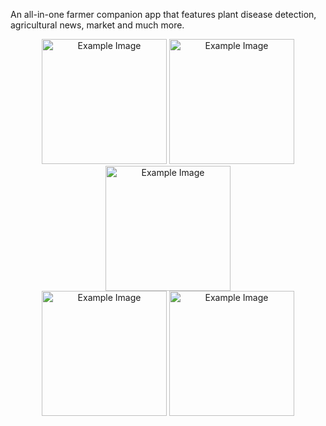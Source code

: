 An all-in-one farmer companion app that features plant disease detection, agricultural news, market and much more.
<p align="center">
  <img src="https://github.com/shivanshuraj/BetterKrishi/assets/73875083/4bd38e13-b992-4ee6-bed7-6266bafd20c8" alt="Example Image" width="200">
  <img src="https://github.com/shivanshuraj/BetterKrishi/assets/73875083/4b286d23-1825-4bbf-9539-c371eb3057dc" alt="Example Image" width="200">
  <img src="https://github.com/shivanshuraj/BetterKrishi/assets/73875083/33cb259c-3c3b-46e2-a31d-b02e958588e4" alt="Example Image" width="200"><br>
  <img src="https://github.com/shivanshuraj/BetterKrishi/assets/73875083/66cd6fc4-2084-4cfb-b935-51e68867ec34" alt="Example Image" width="200">
  <img src="https://github.com/shivanshuraj/BetterKrishi/assets/73875083/42b03794-0e47-4e59-96bb-cc42a125b5ed" alt="Example Image" width="200">

</p>

